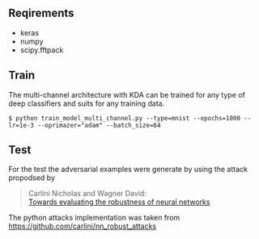 ## Reqirements
* keras
* numpy
* scipy.fftpack

## Train

The multi-channel architecture with KDA can be trained for any type of deep classifiers and suits for any training data.
  
    $ python train_model_multi_channel.py --type=mnist --epochs=1000 --lr=1e-3 --oprimazer="adam" --batch_size=64

## Test

For the test the adversarial examples were generate by using the attack propodsed by 
> Carlini Nicholas and Wagner David:  
> [Towards evaluating the robustness of neural networks](https://arxiv.org/pdf/1608.04644.pdf) 

The python attacks implementation was taken from https://github.com/carlini/nn_robust_attacks
